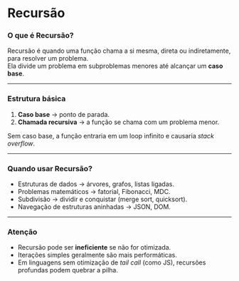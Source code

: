 # Recursão

### O que é Recursão?

Recursão é quando uma função chama a si mesma, direta ou indiretamente, para resolver um problema.  
Ela divide um problema em subproblemas menores até alcançar um **caso base**.

---

### Estrutura básica

1. **Caso base** → ponto de parada.
2. **Chamada recursiva** → a função se chama com um problema menor.

Sem caso base, a função entraria em um loop infinito e causaria _stack overflow_.

---

### Quando usar Recursão?

- Estruturas de dados → árvores, grafos, listas ligadas.
- Problemas matemáticos → fatorial, Fibonacci, MDC.
- Subdivisão → dividir e conquistar (merge sort, quicksort).
- Navegação de estruturas aninhadas → JSON, DOM.

---

### Atenção

- Recursão pode ser **ineficiente** se não for otimizada.
- Iterações simples geralmente são mais performáticas.
- Em linguagens sem otimização de _tail call_ (como JS), recursões profundas podem quebrar a pilha.
